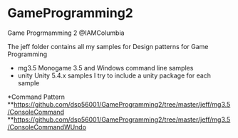 # GameProgramming2
Game Progrmamming 2 @IAMColumbia

The jeff folder contains all my samples for Design patterns for Game Programming

- mg3.5 Monogame 3.5 and Windows command line samples 
- unity Unity 5.4.x samples I try to include a unity package for each sample

*Command Pattern
**https://github.com/dsp56001/GameProgramming2/tree/master/jeff/mg3.5/ConsoleCommand
**https://github.com/dsp56001/GameProgramming2/tree/master/jeff/mg3.5/ConsoleCommandWUndo
